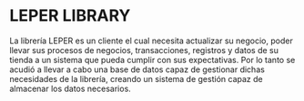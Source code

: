# LEPER LIBRARY
La librería LEPER es un cliente el cual necesita actualizar su negocio, poder llevar sus procesos de negocios, transacciones, registros y datos de su tienda a un sistema que pueda cumplir con sus expectativas. 
Por lo tanto se acudió a llevar a cabo una base de datos capaz de gestionar dichas necesidades de la librería,
creando un sistema de gestión capaz de  almacenar los datos necesarios.
